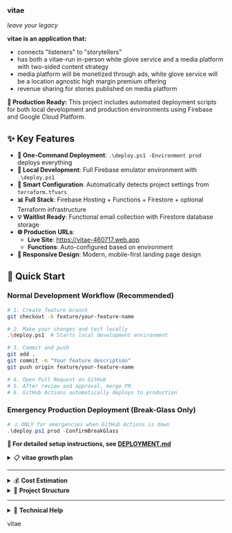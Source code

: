 ### **vitae**
*leave your legacy*

**vitae is an application that:**
- connects "listeners" to "storytellers"
- has both a vitae-run in-person white glove service and a media platform with two-sided content strategy
- media platform will be monetized through ads, white glove service will be a location agnostic high margin premium offering 
- revenue sharing for stories published on media platform

**🚀 Production Ready:** This project includes automated deployment scripts for both local development and production environments using Firebase and Google Cloud Platform.

## ✨ **Key Features**

- **🎯 One-Command Deployment**: `.\deploy.ps1 -Environment prod` deploys everything
- **🔧 Local Development**: Full Firebase emulator environment with `.\deploy.ps1`
- **🤖 Smart Configuration**: Automatically detects project settings from `terraform.tfvars`
- **📊 Full Stack**: Firebase Hosting + Functions + Firestore + optional Terraform infrastructure
- **💡 Waitlist Ready**: Functional email collection with Firestore database storage
- **🌐 Production URLs**: 
  - **Live Site**: https://vitae-460717.web.app
  - **Functions**: Auto-configured based on environment
- **📱 Responsive Design**: Modern, mobile-first landing page design

## 🚀 **Quick Start**

### **Normal Development Workflow (Recommended)**
```bash
# 1. Create feature branch
git checkout -b feature/your-feature-name

# 2. Make your changes and test locally
.\deploy.ps1  # Starts local development environment

# 3. Commit and push
git add .
git commit -m "Your feature description"
git push origin feature/your-feature-name

# 4. Open Pull Request on GitHub
# 5. After review and approval, merge PR
# 6. GitHub Actions automatically deploys to production
```

### **Emergency Production Deployment (Break-Glass Only)**
```powershell
# ⚠️ ONLY for emergencies when GitHub Actions is down
.\deploy.ps1 prod -ConfirmBreakGlass
```

**📖 For detailed setup instructions, see [DEPLOYMENT.md](DEPLOYMENT.md)**

<details>
<summary>📋 <strong>vitae growth plan</strong></summary>

- Vitae built first - run as a high-touch ai assisted in person business
    - build out framework for recording support - ai to record conversations, process, generate initial & follow up questions, create transcript
    - build out framework for editing output - ai assisted tooling to parse through videos, select clips, edit together, create physical packaging, burn to external media
    - separately scale this as a business and have shared technology with media platform

- free option built next - setting up a video streaming media platform:
    - decide on how content will be consumed e.g. audio and/or video content, length (youtube vs tiktok style)
    -  build framework for consuming content e.g. video explorer/for you page
    - figure out how this interlocks with paid option for initial bootstrap - can we offer customers of the in person the chance to get it for a discount/free if they allow us to edit & upload their content?

- then 2 sided marketplace - enabling creator economy in free option:
    - figure out how we enable other people to use our ai tooling to create their own interviews with people they know, for some share of the revenue
</details>


---



<details>
<summary>💰 <strong>Cost Estimation</strong></summary>

This deployment uses Firebase + GCP with generous free tiers:

**Firebase (Primary):**
- **Hosting**: 10GB storage + 10GB/month transfer free
- **Functions**: 125K invocations + 40K GB-seconds free per month
- **Firestore**: 1GB storage + 20K reads + 20K writes free per day

**Google Cloud (Optional Terraform Infrastructure):**
- **Cloud Storage**: ~$0.02/GB/month for storage
- **Load Balancer**: ~$18/month (only if enabled)
- **DNS**: ~$0.40/month for managed zone

**Estimated monthly cost:**
- **Small website (Firebase only)**: $0/month (within free tier)
- **Production with custom domain + CDN**: $1-5/month
- **High-traffic with load balancer**: $20-30/month
</details>

<details>
<summary>📁 <strong>Project Structure</strong></summary>

```
vitae/
├── src/                    # Website source files
│   ├── index.html         # Main landing page
│   ├── styles.css         # Styling with muted pastel purple theme
│   └── script.js          # Interactive functionality with waitlist
├── functions/             # Firebase Functions (serverless backend)
│   ├── index.js          # Waitlist submission handler
│   └── package.json      # Node.js dependencies
├── terraform/             # Infrastructure as code (optional)
│   ├── main.tf           # Main Terraform configuration
│   ├── variables.tf      # Input variables
│   ├── outputs.tf        # Output values
│   ├── versions.tf       # Provider versions
│   └── terraform.tfvars  # Your project configuration
├── deploy.ps1            # 🚀 Main deployment script (PowerShell)
├── firebase.json         # Firebase configuration
├── .firebaserc           # Firebase project aliases
├── firestore.rules       # Database security rules
├── DEPLOYMENT.md         # 📖 Comprehensive deployment guide
├── .gitignore           # Git ignore rules
└── README.md            # This file
```
</details>


---

<details>
<summary>🔧 <strong>Technical Help</strong></summary>

   <details>
   <summary>🚀 <strong>Quick Start - One-Command Deployment</strong></summary>

   Deploy your Vitae landing page to production with a single PowerShell command using our automated deployment script.

   ### **Prerequisites**

   1. **Required Tools** (script will check for these):
      - [Node.js](https://nodejs.org/) (v18 or later)
      - [Firebase CLI](https://firebase.google.com/docs/cli): `npm install -g firebase-tools`
      - [Google Cloud SDK](https://cloud.google.com/sdk/docs/install)
      - [Terraform](https://www.terraform.io/downloads.html) (optional, for advanced infrastructure)

   2. **Google Cloud Setup**:
      ```powershell
      # Authenticate with Google Cloud
      gcloud auth login
      gcloud auth application-default login
      
      # Enable required APIs
      gcloud services enable cloudfunctions.googleapis.com
      gcloud services enable storage-api.googleapis.com
      gcloud services enable compute.googleapis.com
      ```

   3. **Firebase Setup**:
      ```powershell
      # Login to Firebase
      firebase login
      
      # Create Firebase project (or use existing GCP project)
      firebase projects:addfirebase YOUR_GCP_PROJECT_ID
      ```

   ### **Deployment Commands**

   **🎯 Production Deployment (Emergency Only):**
   ```powershell
   # ⚠️ BREAK-GLASS: Only for emergencies when GitHub Actions is down
   .\deploy.ps1 prod -ConfirmBreakGlass
   
   # Normal production deployment happens via GitHub Actions:
   # 1. Create branch, make changes, push
   # 2. Open Pull Request  
   # 3. Merge after review - auto-deploys
   ```

   **🛠️ Local Development:**
   ```powershell
   # Start local development environment with emulators
   .\deploy.ps1
   ```

   **⚡ Quick Options:**
   ```powershell
   # Firebase only (no Terraform infrastructure)
   .\deploy.ps1 -Environment prod -SkipTerraform
   
   # Functions only
   .\deploy.ps1 -Environment prod -DeployFunctionsOnly
   
   # Custom project ID
   .\deploy.ps1 -Environment prod -ProjectId your-project-id
   ```

   ### **What Gets Deployed**

   **Firebase (Primary):**
   - ✅ **Hosting**: Static website at `https://your-project.web.app`
   - ✅ **Functions**: Serverless waitlist handler
   - ✅ **Firestore**: Database for storing submissions
   - ✅ **Security Rules**: Database access controls

   **Terraform (Optional):**
   - ✅ **Custom Domain**: SSL-enabled custom domain
   - ✅ **CDN**: Google Cloud Load Balancer with caching
   - ✅ **DNS**: Managed DNS zone

   ### **First-Time Setup**

   1. **Configure your project**:
      ```powershell
      # Edit terraform/terraform.tfvars with your project details
      # The script will auto-detect your project ID from here
      ```

   2. **Deploy to production**:
      ```powershell
      .\deploy.ps1 -Environment prod
      ```

   3. **Access your site**:
      - **Firebase URL**: `https://your-project-id.web.app`
      - **Custom Domain**: (if configured via Terraform)

   </details>

   <details>
   <summary>🏠 <strong>Local Development</strong></summary>

   **Start Development Environment:**
   ```powershell
   .\deploy.ps1
   ```

   **Local URLs:**
   - 🌐 **Website**: http://localhost:3000
   - 🔥 **Firebase UI**: http://localhost:4001
   - ⚡ **Functions**: http://localhost:5001
   - 🗄️ **Firestore**: http://localhost:8081

   **Features:**
   - ✅ Live reload for website changes
   - ✅ Local Firebase Functions testing
   - ✅ Local Firestore database
   - ✅ Automatic URL switching for development

   </details>

   <details>
   <summary>🌐 <strong>Custom Domain Setup</strong></summary>

   **Option 1: Firebase Hosting Domain (Easiest)**
   ```powershell
   # Add custom domain via Firebase Console
   # https://console.firebase.google.com/project/YOUR_PROJECT/hosting
   ```

   **Option 2: Terraform with Load Balancer (Advanced)**
   ```hcl
   # Edit terraform/terraform.tfvars
   domain_name = "vitae.yourdomain.com."
   enable_load_balancer = true
   enable_ssl = true
   ```

   ```powershell
   # Deploy with Terraform
   .\deploy.ps1 -Environment prod
   ```

   </details>

   <details>
   <summary>📊 <strong>Monitoring & Logs</strong></summary>

   **Firebase Console:**
   - **Hosting**: https://console.firebase.google.com/project/YOUR_PROJECT/hosting
   - **Functions**: https://console.firebase.google.com/project/YOUR_PROJECT/functions
   - **Firestore**: https://console.firebase.google.com/project/YOUR_PROJECT/firestore

   **Google Cloud Console:**
   - **Project Dashboard**: https://console.cloud.google.com/home/dashboard?project=YOUR_PROJECT
   - **Functions Logs**: https://console.cloud.google.com/functions
   - **Storage**: https://console.cloud.google.com/storage

   </details>

   <details>
   <summary>🧹 <strong>Cleanup</strong></summary>

   **Remove Production Resources:**
   ```powershell
   # Delete Terraform infrastructure
   cd terraform
   terraform destroy
   
   # Delete Firebase resources via console
   # https://console.firebase.google.com/project/YOUR_PROJECT/settings/general
   ```

   **Stop Local Development:**
   ```
   Press Ctrl+C in the terminal running emulators
   ```

   </details>

   <details>
   <summary>❓ <strong>Troubleshooting</strong></summary>

   **Common Issues:**

   1. **"Command not found" errors**
      - Install missing tools and restart terminal
      - Check PATH environment variable

   2. **Authentication errors**
      - Run `firebase login` and `gcloud auth login`
      - Ensure you have project permissions

   3. **Deployment fails**
      - Check that GCP project exists and billing is enabled
      - Verify Firebase project is properly set up
      - See detailed troubleshooting in [DEPLOYMENT.md](DEPLOYMENT.md)

   **Get Help:**
   ```powershell
   # Show script help
   .\deploy.ps1 -?
   
   # Check tool versions
   node --version
   firebase --version
   gcloud --version
   terraform --version
   ```

   </details>
   </details>




v i t a e 
 
 